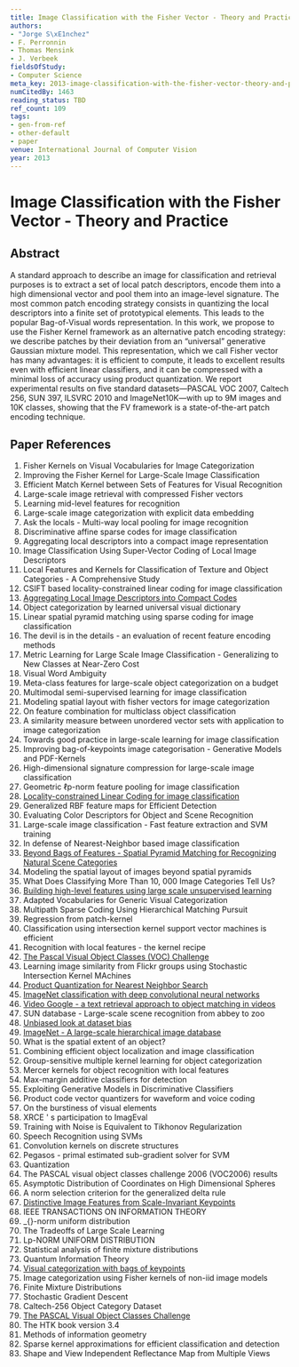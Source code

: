 ```yaml
---
title: Image Classification with the Fisher Vector - Theory and Practice
authors:
- "Jorge S\xE1nchez"
- F. Perronnin
- Thomas Mensink
- J. Verbeek
fieldsOfStudy:
- Computer Science
meta_key: 2013-image-classification-with-the-fisher-vector-theory-and-practice
numCitedBy: 1463
reading_status: TBD
ref_count: 109
tags:
- gen-from-ref
- other-default
- paper
venue: International Journal of Computer Vision
year: 2013
---
```


# Image Classification with the Fisher Vector - Theory and Practice

## Abstract

A standard approach to describe an image for classification and retrieval purposes is to extract a set of local patch descriptors, encode them into a high dimensional vector and pool them into an image-level signature. The most common patch encoding strategy consists in quantizing the local descriptors into a finite set of prototypical elements. This leads to the popular Bag-of-Visual words representation. In this work, we propose to use the Fisher Kernel framework as an alternative patch encoding strategy: we describe patches by their deviation from an “universal” generative Gaussian mixture model. This representation, which we call Fisher vector has many advantages: it is efficient to compute, it leads to excellent results even with efficient linear classifiers, and it can be compressed with a minimal loss of accuracy using product quantization. We report experimental results on five standard datasets—PASCAL VOC 2007, Caltech 256, SUN 397, ILSVRC 2010 and ImageNet10K—with up to 9M images and 10K classes, showing that the FV framework is a state-of-the-art patch encoding technique.

## Paper References

1. Fisher Kernels on Visual Vocabularies for Image Categorization
2. Improving the Fisher Kernel for Large-Scale Image Classification
3. Efficient Match Kernel between Sets of Features for Visual Recognition
4. Large-scale image retrieval with compressed Fisher vectors
5. Learning mid-level features for recognition
6. Large-scale image categorization with explicit data embedding
7. Ask the locals - Multi-way local pooling for image recognition
8. Discriminative affine sparse codes for image classification
9. Aggregating local descriptors into a compact image representation
10. Image Classification Using Super-Vector Coding of Local Image Descriptors
11. Local Features and Kernels for Classification of Texture and Object Categories - A Comprehensive Study
12. CSIFT based locality-constrained linear coding for image classification
13. [Aggregating Local Image Descriptors into Compact Codes](2012-aggregating-local-image-descriptors-into-compact-codes)
14. Object categorization by learned universal visual dictionary
15. Linear spatial pyramid matching using sparse coding for image classification
16. The devil is in the details - an evaluation of recent feature encoding methods
17. Metric Learning for Large Scale Image Classification - Generalizing to New Classes at Near-Zero Cost
18. Visual Word Ambiguity
19. Meta-class features for large-scale object categorization on a budget
20. Multimodal semi-supervised learning for image classification
21. Modeling spatial layout with fisher vectors for image categorization
22. On feature combination for multiclass object classification
23. A similarity measure between unordered vector sets with application to image categorization
24. Towards good practice in large-scale learning for image classification
25. Improving bag-of-keypoints image categorisation - Generative Models and PDF-Kernels
26. High-dimensional signature compression for large-scale image classification
27. Geometric ℓp-norm feature pooling for image classification
28. [Locality-constrained Linear Coding for image classification](2010-locality-constrained-linear-coding-for-image-classification)
29. Generalized RBF feature maps for Efficient Detection
30. Evaluating Color Descriptors for Object and Scene Recognition
31. Large-scale image classification - Fast feature extraction and SVM training
32. In defense of Nearest-Neighbor based image classification
33. [Beyond Bags of Features - Spatial Pyramid Matching for Recognizing Natural Scene Categories](2006-beyond-bags-of-features-spatial-pyramid-matching-for-recognizing-natural-scene-categories)
34. Modeling the spatial layout of images beyond spatial pyramids
35. What Does Classifying More Than 10, 000 Image Categories Tell Us?
36. [Building high-level features using large scale unsupervised learning](2013-building-high-level-features-using-large-scale-unsupervised-learning)
37. Adapted Vocabularies for Generic Visual Categorization
38. Multipath Sparse Coding Using Hierarchical Matching Pursuit
39. Regression from patch-kernel
40. Classification using intersection kernel support vector machines is efficient
41. Recognition with local features - the kernel recipe
42. [The Pascal Visual Object Classes (VOC) Challenge](2009-the-pascal-visual-object-classes-voc-challenge)
43. Learning image similarity from Flickr groups using Stochastic Intersection Kernel MAchines
44. [Product Quantization for Nearest Neighbor Search](2011-product-quantization-for-nearest-neighbor-search)
45. [ImageNet classification with deep convolutional neural networks](2012-alexnet.md)
46. [Video Google - a text retrieval approach to object matching in videos](2003-video-google-a-text-retrieval-approach-to-object-matching-in-videos)
47. SUN database - Large-scale scene recognition from abbey to zoo
48. [Unbiased look at dataset bias](2011-unbiased-look-at-dataset-bias)
49. [ImageNet - A large-scale hierarchical image database](2009-imagenet-a-large-scale-hierarchical-image-database)
50. What is the spatial extent of an object?
51. Combining efficient object localization and image classification
52. Group-sensitive multiple kernel learning for object categorization
53. Mercer kernels for object recognition with local features
54. Max-margin additive classifiers for detection
55. Exploiting Generative Models in Discriminative Classifiers
56. Product code vector quantizers for waveform and voice coding
57. On the burstiness of visual elements
58. XRCE ' s participation to ImagEval
59. Training with Noise is Equivalent to Tikhonov Regularization
60. Speech Recognition using SVMs
61. Convolution kernels on discrete structures
62. Pegasos - primal estimated sub-gradient solver for SVM
63. Quantization
64. The PASCAL visual object classes challenge 2006 (VOC2006) results
65. Asymptotic Distribution of Coordinates on High Dimensional Spheres
66. A norm selection criterion for the generalized delta rule
67. [Distinctive Image Features from Scale-Invariant Keypoints](2004-distinctive-image-features-from-scale-invariant-keypoints)
68. IEEE TRANSACTIONS ON INFORMATION THEORY
69. _{}-norm uniform distribution
70. The Tradeoffs of Large Scale Learning
71. Lp-NORM UNIFORM DISTRIBUTION
72. Statistical analysis of finite mixture distributions
73. Quantum Information Theory
74. [Visual categorization with bags of keypoints](2004-visual-categorization-with-bags-of-keypoints)
75. Image categorization using Fisher kernels of non-iid image models
76. Finite Mixture Distributions
77. Stochastic Gradient Descent
78. Caltech-256 Object Category Dataset
79. [The PASCAL Visual Object Classes Challenge](2006-the-pascal-visual-object-classes-challenge)
80. The HTK book version 3.4
81. Methods of information geometry
82. Sparse kernel approximations for efficient classification and detection
83. Shape and View Independent Reflectance Map from Multiple Views
